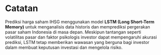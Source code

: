 # Catatan

Prediksi harga saham IHSG menggunakan model **LSTM (Long Short-Term Memory)** untuk menganalisis data historis dan memprediksi pergerakan pasar saham Indonesia di masa depan. Meskipun tantangan seperti volatilitas pasar dan faktor psikologis investor dapat mempengaruhi akurasi prediksi, LSTM tetap memberikan wawasan yang berguna bagi investor dalam membuat keputusan investasi dan mengelola risiko.

